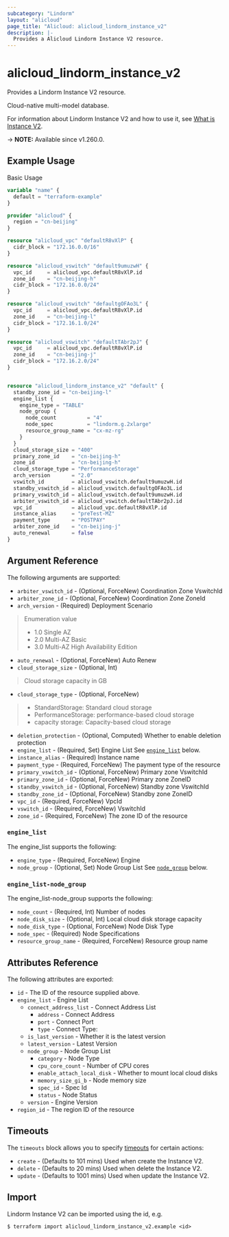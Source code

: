 ```yaml
---
subcategory: "Lindorm"
layout: "alicloud"
page_title: "Alicloud: alicloud_lindorm_instance_v2"
description: |-
  Provides a Alicloud Lindorm Instance V2 resource.
---
```


# alicloud_lindorm_instance_v2

Provides a Lindorm Instance V2 resource.

Cloud-native multi-model database.

For information about Lindorm Instance V2 and how to use it, see [What is Instance V2](https://next.api.alibabacloud.com/document/hitsdb/2020-06-15/CreateLindormV2Instance).

-> **NOTE:** Available since v1.260.0.

## Example Usage

Basic Usage

```terraform
variable "name" {
  default = "terraform-example"
}

provider "alicloud" {
  region = "cn-beijing"
}

resource "alicloud_vpc" "defaultR8vXlP" {
  cidr_block = "172.16.0.0/16"
}

resource "alicloud_vswitch" "default9umuzwH" {
  vpc_id     = alicloud_vpc.defaultR8vXlP.id
  zone_id    = "cn-beijing-h"
  cidr_block = "172.16.0.0/24"
}

resource "alicloud_vswitch" "defaultgOFAo3L" {
  vpc_id     = alicloud_vpc.defaultR8vXlP.id
  zone_id    = "cn-beijing-l"
  cidr_block = "172.16.1.0/24"
}

resource "alicloud_vswitch" "defaultTAbr2pJ" {
  vpc_id     = alicloud_vpc.defaultR8vXlP.id
  zone_id    = "cn-beijing-j"
  cidr_block = "172.16.2.0/24"
}


resource "alicloud_lindorm_instance_v2" "default" {
  standby_zone_id = "cn-beijing-l"
  engine_list {
    engine_type = "TABLE"
    node_group {
      node_count          = "4"
      node_spec           = "lindorm.g.2xlarge"
      resource_group_name = "cx-mz-rg"
    }
  }
  cloud_storage_size = "400"
  primary_zone_id    = "cn-beijing-h"
  zone_id            = "cn-beijing-h"
  cloud_storage_type = "PerformanceStorage"
  arch_version       = "2.0"
  vswitch_id         = alicloud_vswitch.default9umuzwH.id
  standby_vswitch_id = alicloud_vswitch.defaultgOFAo3L.id
  primary_vswitch_id = alicloud_vswitch.default9umuzwH.id
  arbiter_vswitch_id = alicloud_vswitch.defaultTAbr2pJ.id
  vpc_id             = alicloud_vpc.defaultR8vXlP.id
  instance_alias     = "preTest-MZ"
  payment_type       = "POSTPAY"
  arbiter_zone_id    = "cn-beijing-j"
  auto_renewal       = false
}
```

## Argument Reference

The following arguments are supported:
* `arbiter_vswitch_id` - (Optional, ForceNew) Coordination Zone VswitchId
* `arbiter_zone_id` - (Optional, ForceNew) Coordination Zone ZoneId
* `arch_version` - (Required) Deployment Scenario
> Enumeration value
> - 1.0 Single AZ
> - 2.0 Multi-AZ Basic
> - 3.0 Multi-AZ High Availability Edition
* `auto_renewal` - (Optional, ForceNew) Auto Renew
* `cloud_storage_size` - (Optional, Int) 
> Cloud storage capacity in GB
* `cloud_storage_type` - (Optional, ForceNew) 
>>
> - StandardStorage: Standard cloud storage
> - PerformanceStorage: performance-based cloud storage
>- capacity storage: Capacity-based cloud storage
* `deletion_protection` - (Optional, Computed) Whether to enable deletion protection
* `engine_list` - (Required, Set) Engine List See [`engine_list`](#engine_list) below.
* `instance_alias` - (Required) Instance name
* `payment_type` - (Required, ForceNew) The payment type of the resource
* `primary_vswitch_id` - (Optional, ForceNew) Primary zone VswitchId
* `primary_zone_id` - (Optional, ForceNew) Primary zone ZoneID
* `standby_vswitch_id` - (Optional, ForceNew) Standby zone VswitchId
* `standby_zone_id` - (Optional, ForceNew) Standby zone ZoneID
* `vpc_id` - (Required, ForceNew) VpcId
* `vswitch_id` - (Required, ForceNew) VswitchId
* `zone_id` - (Required, ForceNew) The zone ID  of the resource

### `engine_list`

The engine_list supports the following:
* `engine_type` - (Required, ForceNew) Engine
* `node_group` - (Optional, Set) Node Group List See [`node_group`](#engine_list-node_group) below.

### `engine_list-node_group`

The engine_list-node_group supports the following:
* `node_count` - (Required, Int) Number of nodes
* `node_disk_size` - (Optional, Int) Local cloud disk storage capacity
* `node_disk_type` - (Optional, ForceNew) Node Disk Type
* `node_spec` - (Required) Node Specifications
* `resource_group_name` - (Required, ForceNew) Resource group name

## Attributes Reference

The following attributes are exported:
* `id` - The ID of the resource supplied above.
* `engine_list` - Engine List
  * `connect_address_list` - Connect Address List
    * `address` - Connect Address
    * `port` - Connect Port
    * `type` - Connect Type:
  * `is_last_version` - Whether it is the latest version
  * `latest_version` - Latest Version
  * `node_group` - Node Group List
    * `category` - Node Type
    * `cpu_core_count` - Number of CPU cores
    * `enable_attach_local_disk` - Whether to mount  local cloud disks
    * `memory_size_gi_b` - Node memory size
    * `spec_id` - Spec Id
    * `status` - Node Status
  * `version` - Engine Version
* `region_id` - The region ID of the resource

## Timeouts

The `timeouts` block allows you to specify [timeouts](https://developer.hashicorp.com/terraform/language/resources/syntax#operation-timeouts) for certain actions:
* `create` - (Defaults to 101 mins) Used when create the Instance V2.
* `delete` - (Defaults to 20 mins) Used when delete the Instance V2.
* `update` - (Defaults to 1001 mins) Used when update the Instance V2.

## Import

Lindorm Instance V2 can be imported using the id, e.g.

```shell
$ terraform import alicloud_lindorm_instance_v2.example <id>
```
